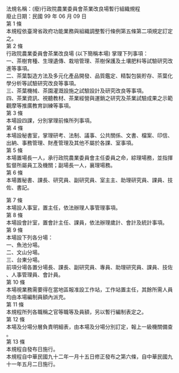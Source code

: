 法規名稱：(廢)行政院農業委員會茶業改良場暫行組織規程  
廢止日期：民國 99 年 06 月 09 日  
第 1 條  
本規程依臺灣省政府功能業務與組織調整暫行條例第五條第二項規定訂定  
之。  
第 2 條  
行政院農業委員會茶業改良場 (以下簡稱本場) 掌理下列事項：  
一、茶樹育種、生理遺傳、栽培管理、茶樹保護及土壤肥料等試驗研究改  
進等事項。  
二、茶葉製造方法及多元化產品開發、品質鑑定、精製包裝貯存、茶葉化  
學分析等試驗研究改良等事項。  
三、茶葉機械、茶園灌溉設施之試驗設計及研究改良等事項。  
四、茶業資訊、視聽教材、茶業經營與運銷之研究及茶業試驗成果之示範  
觀摩等推廣教育訓練等事項。  
第 3 條  
本場設四課，分別掌理前條所列事項。  
第 4 條  
本場設秘書室，掌理研考、法制、議事、公共關係、文書、檔案、印信、  
出納、事務管理、財產管理及其他不屬於各課、室事項。  
第 5 條  
本場置場長一人，承行政院農業委員會主任委員之命，綜理場務，並指揮  
監督所屬員工及機關；副場長一人，襄理場務。  
第 6 條  
本場置秘書、課長、研究員、副研究員、室主主、助理研究員、課員、技  
佐、書記。  


第 7 條  
本場設人事室，置主任，依法辦理人事管理事項。  
第 8 條  
本場設會計室，置會計主任、課員，依法辦理歲計、會計及統計事項。  
第 9 條  
本場設下列各分場：  
一、魚池分場。  
二、文山分場。  
三、台東分場。  
前項分場各置分場長、課長、副研究員、專員、助理研究員、課員、技佐  
、人事管理員、會計員。  
第 10 條  
本場視業務需要得在當地區報准設工作站，工作站置主任，其餘所需人員  
均由本場編制員額內派充。  
第 11 條  
本規程所列各職稱之官等職等及員額，另以暫行編制表定之。  
第 12 條  
本場及分場分層負責明細表，由本場及分場分別訂定，報上一級機關備查  
。  
第 13 條  
本規程自發布日施行。  
本規程自中華民國九十二年一月十五日修正發布之第六條，自中華民國九  
十一年五月二日施行。  


